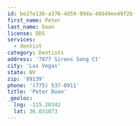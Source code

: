 ```yaml
---
id: be27e136-a376-4d59-99da-40d49ee49f2b
first_name: Peter
last_name: Doan
license: DDS
services:
  - dentist
category: Dentists
address: '7877 Sirens Song Ct'
city: 'Las Vegas'
state: NV
zip: '89139'
phone: '(775) 537-0911'
title: 'Peter Doan'
_geoloc:
  lng: -115.20342
  lat: 36.031873
---
```

